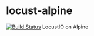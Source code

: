 # locust-alpine
[![Build Status](https://travis-ci.org/josepipher/locust-alpine.svg?branch=master)](https://travis-ci.org/josepipher/locust-alpine)
LocustIO on Alpine
